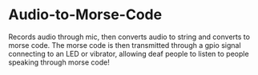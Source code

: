 # Audio-to-Morse-Code
Records audio through mic, then converts audio to string and converts to morse code. The morse code is then transmitted through a gpio signal connecting to an LED or vibrator, allowing deaf people to listen to people speaking through morse code! 
